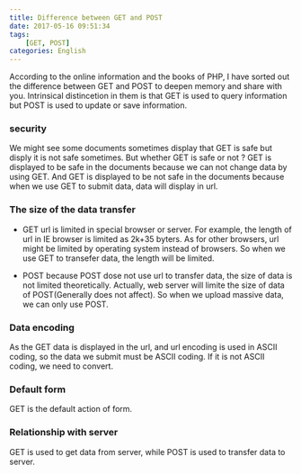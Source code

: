 ```yaml
---
title: Difference between GET and POST
date: 2017-05-16 09:51:34
tags: 
	[GET, POST]
categories: English
---
```





 According to the online information and the books of PHP, I have sorted out the difference between GET and  POST to deepen memory and share with you. Intrinsical distincetion in them is that GET is used to query information but POST is used to update or save information. 
 
 <!--more-->
 
### security
 We might see some documents  sometimes display that GET is safe but  disply it is not safe sometimes. But whether GET is safe or not ? GET is displayed to be safe in the documents because  we can not change data by using GET.  And GET is displayed to be not safe in the documents because when we use GET to submit data, data will display in url.
 
###  The size of the data transfer
 
 + GET
 url is limited in special browser or server. For example, the length of url in IE browser is limited  as 2k+35 byters. As for other browsers, url might be limited by operating system instead of browsers. So when we use GET to transefer data, the length will be limited.
 
+ POST
 because POST dose not use url to transfer data, the size of data is not limited theoretically. Actually, web server will limite the size of data of POST(Generally does not affect). So when we upload massive data, we can only use POST.
 

 
###  Data encoding
As the GET data is displayed in the url, and url encoding is used in ASCII coding, so the data we submit  must be ASCII coding. If it is not ASCII coding, we need to convert.


### Default form
GET is the default action of form.

### Relationship with server
GET is used to get data from server, while POST is used to transfer data to server.
